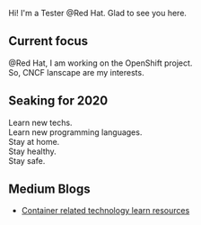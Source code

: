 Hi! I'm a Tester @Red Hat. Glad to see you here.

## Current focus
@Red Hat, I am working on the OpenShift project.\
So, CNCF lanscape are my interests.


## Seaking for 2020
Learn new techs.\
Learn new programming languages.\
Stay at home.\
Stay healthy.\
Stay safe.

## Medium Blogs
<!-- BLOG-POST-LIST:START -->
- [Container related technology learn resources](https://medium.com/@c0rehe110/container-related-technology-learn-resources-3b83b7b71629?source=rss-7b02f2a155a2------2)
<!-- BLOG-POST-LIST:END -->
